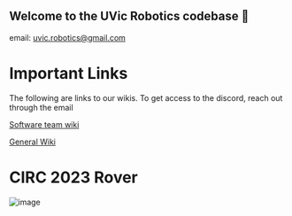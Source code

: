 ## Welcome to the UVic Robotics codebase 👋
email: uvic.robotics@gmail.com

# Important Links
The following are links to our wikis. To get access to the discord, reach out through the email

[Software team wiki ](https://github.com/Uvic-Robotics-Club/uvic-rover/wiki)

[General Wiki](https://github.com/Uvic-Robotics-Club/Administrative)


# CIRC 2023 Rover
![image](https://github.com/Uvic-Robotics-Club/.github/assets/42494981/ab7b0c3e-820b-4184-83b5-17dc261a4f03)

